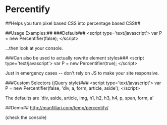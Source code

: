 Percentify
==========

##Helps you turn pixel based CSS into percentage based CSS##

##Usage Examples:##
###Default###
&lt;script type='text/javascript'&gt;
var P = new Percentifier(false);
&lt;/script&gt;

...then look at your console.

###Can also be used to actually rewrite element styles###
&lt;script type='text/javascript'&gt;
var P = new Percentifier(true);
&lt;/script&gt;

Just in emergency cases -- don't rely on JS to make your site responsive.

###Custom Selectors (jQuery style)###
&lt;script type='text/javascript'&gt;
var P = new Percentifier(false, 'div, a, form, article, aside');
&lt;/script&gt;

The defaults are 'div, aside, article, img, h1, h2, h3, h4, p, span, form, a'

##Demo##
http://munfillari.com/temp/percentify/

(check the console)